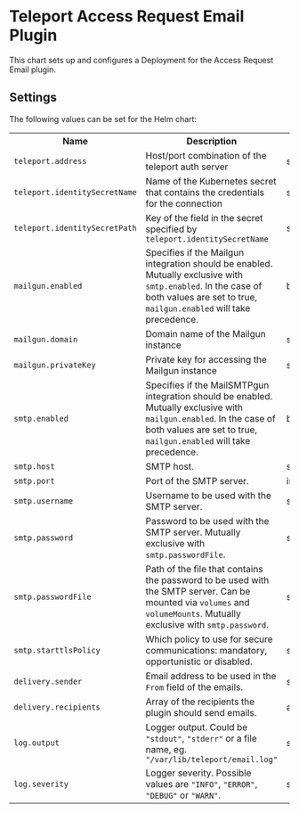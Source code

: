 # Teleport Access Request Email Plugin

This chart sets up and configures a Deployment for the Access Request Email plugin.

## Settings

The following values can be set for the Helm chart:

<table>
  <tr>
    <th>Name</th>
    <th>Description</th>
    <th>Type</th>
    <th>Default</th>
    <th>Required</th>
  </tr>

  <tr>
    <td><code>teleport.address</code></td>
    <td>Host/port combination of the teleport auth server</td>
    <td>string</td>
    <td><code>""</code></td>
    <td>yes</td>
  </tr>
  <tr>
    <td><code>teleport.identitySecretName</code></td>
    <td>Name of the Kubernetes secret that contains the credentials for the connection</td>
    <td>string</td>
    <td><code>""</code></td>
  </tr>
  <tr>
    <td><code>teleport.identitySecretPath</code></td>
    <td>Key of the field in the secret specified by <code>teleport.identitySecretName</code></td>
    <td>string</td>
    <td><code>"auth_id"</code></td>
  </tr>

  <tr>
    <td><code>mailgun.enabled</code></td>
    <td>
      Specifies if the Mailgun integration should be enabled. Mutually exclusive with <code>smtp.enabled</code>.
      In the case of both values are set to true, <code>mailgun.enabled</code> will take precedence.
    </td>
    <td>boolean</td>
    <td><code>false</code></td>
  </tr>
  <tr>
    <td><code>mailgun.domain</code></td>
    <td>Domain name of the Mailgun instance</td>
    <td>string</td>
    <td><code>""</code></td>
  </tr>
  <tr>
    <td><code>mailgun.privateKey</code></td>
    <td>Private key for accessing the Mailgun instance</td>
    <td>string</td>
    <td><code>""</code></td>
  </tr>

  <tr>
    <td><code>smtp.enabled</code></td>
    <td>
      Specifies if the MailSMTPgun integration should be enabled. Mutually exclusive with <code>mailgun.enabled</code>.
      In the case of both values are set to true, <code>mailgun.enabled</code> will take precedence.
    </td>
    <td>boolean</td>
    <td><code>false</code></td>
  </tr>
  <tr>
    <td><code>smtp.host</code></td>
    <td>SMTP host.</td>
    <td>string</td>
    <td><code>""</code></td>
  </tr>
  <tr>
    <td><code>smtp.port</code></td>
    <td>Port of the SMTP server.</td>
    <td>integer</td>
    <td><code>587</code></td>
  </tr>
  <tr>
    <td><code>smtp.username</code></td>
    <td>Username to be used with the SMTP server.</td>
    <td>string</td>
    <td><code>""</code></td>
  </tr>
  <tr>
    <td><code>smtp.password</code></td>
    <td>Password to be used with the SMTP server. Mutually exclusive with <code>smtp.passwordFile</code>.</td>
    <td>string</td>
    <td><code>""</code></td>
  </tr>
  <tr>
    <td><code>smtp.passwordFile</code></td>
    <td>
      Path of the file that contains the password to be used with the SMTP server. Can be mounted via <code>volumes</code> and <code>volumeMounts</code>. Mutually exclusive with <code>smtp.password</code>.
    </td>
    <td>string</td>
    <td><code>""</code></td>
  </tr>
  <tr>
    <td><code>smtp.starttlsPolicy</code></td>
    <td>Which policy to use for secure communications: mandatory, opportunistic or disabled.</td>
    <td>string</td>
    <td><code>"mandatory"</code></td>
  </tr>

  <tr>
    <td><code>delivery.sender</code></td>
    <td>Email address to be used in the <code>From</code> field of the emails.</td>
    <td>string</td>
    <td><code>""</code></td>
  </tr>
  <tr>
    <td><code>delivery.recipients</code></td>
    <td>Array of the recipients the plugin should send emails.</td>
    <td>array</td>
    <td><code>[]</code></td>
  </tr>

  <tr>
    <td><code>log.output</code></td>
    <td>
      Logger output. Could be <code>"stdout"</code>, <code>"stderr"</code> or a file name,
      eg. <code>"/var/lib/teleport/email.log"</code>
    </td>
    <td>string</td>
    <td><code>"stdout"</code></td>
  </tr>
  <tr>
    <td><code>log.severity</code></td>
    <td>
      Logger severity. Possible values are <code>"INFO"</code>, <code>"ERROR"</code>,
      <code>"DEBUG"</code> or <code>"WARN"</code>.
    </td>
    <td>string</td>
    <td><code>"INFO"</code></td>
  </tr>
</table>
